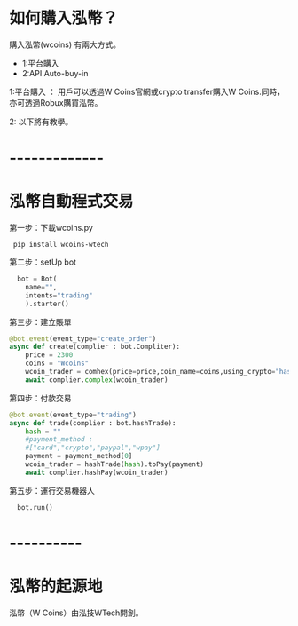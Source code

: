 # 如何購入泓幣？
購入泓幣(wcoins) 有兩大方式。
 - 1:平台購入
 - 2:API Auto-buy-in
   
1:平台購入 ：
用戶可以透過W Coins官網或crypto transfer購入W Coins.同時，亦可透過Robux購買泓幣。

2:
以下將有教學。


# -------------
# 泓幣自動程式交易

第一步：下載wcoins.py
```
 pip install wcoins-wtech
```
第二步：setUp bot
``` python
  bot = Bot(
    name="",
    intents="trading"
    ).starter()
```
第三步：建立賬單
``` python
@bot.event(event_type="create_order")
async def create(complier : bot.Compliter):
    price = 2300
    coins = "Wcoins"
    wcoin_trader = comhex(price=price,coin_name=coins,using_crypto="hash-function")
    await complier.complex(wcoin_trader)
```
第四步：付款交易
``` python
@bot.event(event_type="trading")
async def trade(complier : bot.hashTrade):
    hash = ""
    #payment_method :
    #["card","crypto","paypal","wpay"]
    payment = payment_method[0]
    wcoin_trader = hashTrade(hash).toPay(payment)
    await complier.hashPay(wcoin_trader)
```
第五步：運行交易機器人
``` python
  bot.run()
```

# ----------
# 泓幣的起源地
泓幣（W Coins）由泓技WTech開創。
